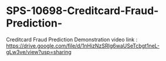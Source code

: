 # SPS-10698-Creditcard-Fraud-Prediction-
Creditcard Fraud Prediction 
Demonstration video link : https://drive.google.com/file/d/1nHizNzSRIg6waUSeTcbgt1neL-gLw3ve/view?usp=sharing
